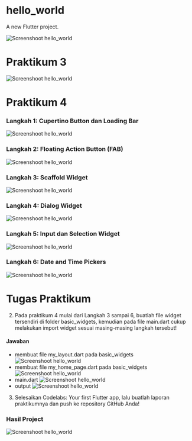 # hello_world

A new Flutter project.

![Screenshoot hello_world](images/01.png)

<h1>Praktikum 3</h1>

![Screenshoot hello_world](images/02.png)

<h1>Praktikum 4</h1>
<h3>Langkah 1: Cupertino Button dan Loading Bar</h3>

![Screenshoot hello_world](images/13.png)

<h3>Langkah 2: Floating Action Button (FAB)</h3>

![Screenshoot hello_world](images/14.png)

<h3>Langkah 3: Scaffold Widget</h3>

![Screenshoot hello_world](images/03.png)

<h3>Langkah 4: Dialog Widget</h3>

![Screenshoot hello_world](images/04.png)

<h3>Langkah 5: Input dan Selection Widget</h3>

![Screenshoot hello_world](images/05.png)

<h3>Langkah 6: Date and Time Pickers</h3>

![Screenshoot hello_world](images/06.gif)

<h1>Tugas Praktikum</h1>

2. Pada praktikum 4 mulai dari Langkah 3 sampai 6, buatlah file widget tersendiri di folder basic_widgets, kemudian pada file main.dart cukup melakukan import widget sesuai masing-masing langkah tersebut!
<h4>Jawaban</h4>

- membuat file my_layout.dart pada basic_widgets
  ![Screenshoot hello_world](images/07.png)
- membuat file my_home_page.dart pada basic_widgets
  ![Screenshoot hello_world](images/08.png)
- main.dart
  ![Screenshoot hello_world](images/09.png)
- output
  ![Screenshoot hello_world](images/10.gif)

3. Selesaikan Codelabs: Your first Flutter app, lalu buatlah laporan praktikumnya dan push ke repository GitHub Anda!

<h3>Hasil Project</h3>

![Screenshoot hello_world](images/11.gif)
